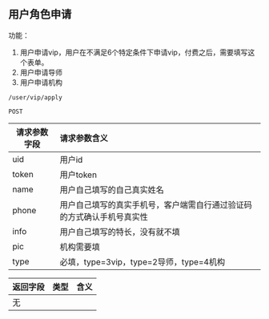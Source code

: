 
## 用户角色申请

功能：

1. 用户申请vip，用户在不满足6个特定条件下申请vip，付费之后，需要填写这个表单。
1. 用户申请导师
1. 用户申请机构



~~~
/user/vip/apply
~~~
~~~
POST
~~~

| 请求参数字段        | 请求参数含义  |
| -------- |:------|
|uid|用户id|
|token|用户token|
|name|用户自己填写的自己真实姓名|
|phone|用户自己填写的真实手机号，客户端需自行通过验证码的方式确认手机号真实性|
|info|用户自己填写的特长，没有就不填|
|pic|机构需要填|
|type|必填，type=3vip，type=2导师，type=4机构|



| 返回字段        | 类型 |含义  |
| -------- |:------|:------|
| 无     |  |  |


